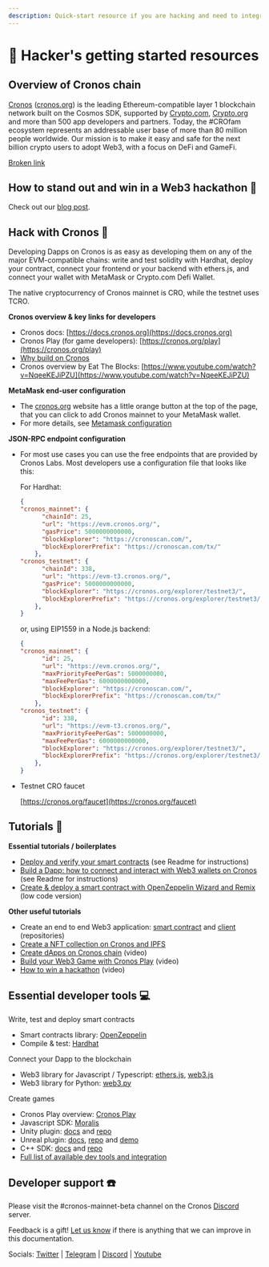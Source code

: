 ```yaml
---
description: Quick-start resource if you are hacking and need to integrate with Cronos.
---
```


# 🏅 Hacker's getting started resources

## Overview of Cronos chain

[Cronos](https://cronos.org/) ([cronos.org](http://cronos.org)) is the leading Ethereum-compatible layer 1 blockchain network built on the Cosmos SDK, supported by [Crypto.com](http://crypto.com), [Crypto.org](http://crypto.org) and more than 500 app developers and partners. Today, the #CROfam ecosystem represents an addressable user base of more than 80 million people worldwide. Our mission is to make it easy and safe for the next billion crypto users to adopt Web3, with a focus on DeFi and GameFi.

[Broken link](broken-reference "mention")

## How to stand out and win in a Web3 hackathon 🥇

Check out our [blog post](https://blog.cronos.org/p/cronos-developer-series-5-tips-to-stand-out-in-a-web3-hackathon-924d774f1617).

## Hack with Cronos 🥚

Developing Dapps on Cronos is as easy as developing them on any of the major EVM-compatible chains: write and test solidity with Hardhat, deploy your contract, connect your frontend or your backend with ethers.js, and connect your wallet with MetaMask or Crypto.com Defi Wallet.

The native cryptocurrency of Cronos mainnet is CRO, while the testnet uses TCRO.

**Cronos overview & key links for developers**

* Cronos docs: [https://docs.cronos.org](https://docs.cronos.org)
* Cronos Play (for game developers): [https://cronos.org/play](https://cronos.org/play)
* [Why build on Cronos](https://cronoslabs.substack.com/p/why-build-grow-on-cronos-692da1de7885)
* Cronos overview by Eat The Blocks: [https://www.youtube.com/watch?v=NqeeKEJiPZU](https://www.youtube.com/watch?v=NqeeKEJiPZU)

**MetaMask end-user configuration**

* The [cronos.org](http://cronos.org) website has a little orange button at the top of the page, that you can click to add Cronos mainnet to your MetaMask wallet.
* For more details, see [Metamask configuration](../for-users/metamask.md)

**JSON-RPC endpoint configuration**

*   For most use cases you can use the free endpoints that are provided by Cronos Labs. Most developers use a configuration file that looks like this:

    For Hardhat:

    ```json
    {
    "cronos_mainnet": {
          "chainId": 25,
          "url": "https://evm.cronos.org/",
          "gasPrice": 5000000000000,
          "blockExplorer": "https://cronoscan.com/",
          "blockExplorerPrefix": "https://cronoscan.com/tx/"
        },
    "cronos_testnet": {
          "chainId": 338,
          "url": "https://evm-t3.cronos.org/",
          "gasPrice": 5000000000000,
          "blockExplorer": "https://cronos.org/explorer/testnet3/",
          "blockExplorerPrefix": "https://cronos.org/explorer/testnet3/tx/"
        },
    }
    ```

    or, using EIP1559 in a Node.js backend:

    ```json
    {
    "cronos_mainnet": {
          "id": 25,
          "url": "https://evm.cronos.org/",
          "maxPriorityFeePerGas": 5000000000,
          "maxFeePerGas": 6000000000000,
          "blockExplorer": "https://cronoscan.com/",
          "blockExplorerPrefix": "https://cronoscan.com/tx/"
        },
    "cronos_testnet": {
          "id": 338,
          "url": "https://evm-t3.cronos.org/",
          "maxPriorityFeePerGas": 5000000000,
          "maxFeePerGas": 6000000000000,
          "blockExplorer": "https://cronos.org/explorer/testnet3/",
          "blockExplorerPrefix": "https://cronos.org/explorer/testnet3/tx/"
        },
    }
    ```
*   Testnet CRO faucet

    [https://cronos.org/faucet](https://cronos.org/faucet)

## Tutorials 🚀

**Essential tutorials / boilerplates**

* [Deploy and verify your smart contracts](https://github.com/kentimsit/cronos-hardhat-boilerplate) (see Readme for instructions)
* [Build a Dapp: how to connect and interact with Web3 wallets on Cronos](https://github.com/kentimsit/cronos-wallet-connections-v3) (see Readme for instructions)
* [Create & deploy a smart contract with OpenZeppelin Wizard and Remix](https://cronoslabs.substack.com/p/cronos-developer-series-create-deploy-a-smart-contract-with-openzeppelin-wizard-and-remix-5b6769fc8b93) (low code version)

**Other useful tutorials**

* Create an end to end Web3 application: [smart contract](https://github.com/cronos-labs/cronos-accelerator-workshop-hardhat) and [client](https://github.com/cronos-labs/cronos-accelerator-workshop-client) (repositories)
* [Create a NFT collection on Cronos and IPFS](https://cronoslabs.substack.com/p/cronos-developer-series-build-a-simple-dapp-with-react-crypto-com-defi-wallet-and-metamask-87c37ccd589f)
* [Create dApps on Cronos chain](https://www.youtube.com/watch?v=lKzzyUXPeRk) (video)
* [Build your Web3 Game with Cronos Play](https://www.youtube.com/watch?v=lmM7HgXDZ2w) (video)
* [How to win a hackathon](https://www.youtube.com/watch?v=kyMg0jtuT-8\&t=29s) (video)

## Essential developer tools 💻

Write, test and deploy smart contracts

* Smart contracts library: [OpenZeppelin](https://www.openzeppelin.com/)
* Compile & test: [Hardhat](https://hardhat.org/)

Connect your Dapp to the blockchain

* Web3 library for Javascript / Typescript: [ethers.js](https://docs.ethers.io/v5/), [web3.js](https://web3js.readthedocs.io/)
* Web3 library for Python: [web3.py](https://web3py.readthedocs.io/)

Create games

* Cronos Play overview: [Cronos Play](https://cronos.org/docs/play/cronos-gamefi-integraton.html)
* Javascript SDK: [Moralis](https://moralis.io/)
* Unity plugin: [docs](https://cronos.org/docs/play/getting-started.html) and [repo](https://github.com/ChainSafe/web3.unity)
* Unreal plugin: [docs](https://cronos.org/docs/play/getting-started\_unreal.html#pre-requisites), [repo](https://github.com/cronos-labs/play-unreal-plugin) and [demo](https://github.com/cronos-labs/play-unreal-demo)
* C++ SDK: [docs](https://cronos.org/docs/play/getting-started\_cpp.html#pre-requisites) and [repo](https://github.com/cronos-labs/play-cpp-sdk)
* [Full list of available dev tools and integration](useful-projects-on-cronos/overview-of-dev-tools-and-integrations.md)

## Developer support ☎️

Please visit the #cronos-mainnet-beta channel on the Cronos [Discord](https://discord.com/invite/pahqHz26q4) server.

Feedback is a gift! [Let us know](mailto:contact@cronoslabs.org) if there is anything that we can improve in this documentation.

Socials: [Twitter](https://twitter.com/cronos\_chain) | [Telegram](https://t.me/Cryptoorg\_Chain\_Announcements) | [Discord](https://discord.com/invite/pahqHz26q4) | [Youtube](https://www.youtube.com/channel/UCUvlFgAWURU\_wECYp2GpJtw/featured)

